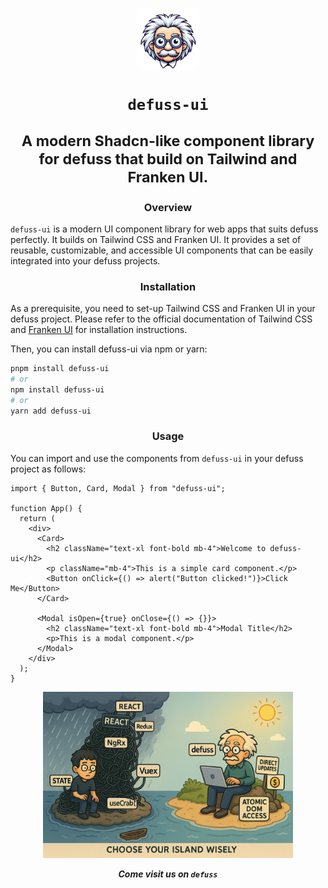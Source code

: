 <h1 align="center">

<img src="https://github.com/kyr0/defuss/blob/main/assets/defuss_mascott.png?raw=true" width="100px" />

<p align="center">
  
  <code>defuss-ui</code>

</p>

<sup align="center">

A modern Shadcn-like component library for defuss that build on Tailwind and Franken UI.

</sup>

</h1>

<h3 align="center">
Overview
</h3>

`defuss-ui` is a modern UI component library for web apps that suits defuss perfectly. It builds on Tailwind CSS and Franken UI. It provides a set of reusable, customizable, and accessible UI components that can be easily integrated into your defuss projects.

<h3 align="center">
Installation
</h3>

As a prerequisite, you need to set-up Tailwind CSS and Franken UI in your defuss project. Please refer to the official documentation of Tailwind CSS and [Franken UI](https://franken-ui.dev/docs/2.1/installation) for installation instructions.

Then, you can install defuss-ui via npm or yarn:

```bash
pnpm install defuss-ui
# or
npm install defuss-ui
# or
yarn add defuss-ui
```

<h3 align="center">
Usage
</h3>

You can import and use the components from `defuss-ui` in your defuss project as follows:

```tsx
import { Button, Card, Modal } from "defuss-ui";

function App() {
  return (
    <div>
      <Card>
        <h2 className="text-xl font-bold mb-4">Welcome to defuss-ui</h2>
        <p className="mb-4">This is a simple card component.</p>
        <Button onClick={() => alert("Button clicked!")}>Click Me</Button>
      </Card>

      <Modal isOpen={true} onClose={() => {}}>
        <h2 className="text-xl font-bold mb-4">Modal Title</h2>
        <p>This is a modal component.</p>
      </Modal>
    </div>
  );
}
```

<p align="center">

  <img src="https://raw.githubusercontent.com/kyr0/defuss/refs/heads/main/assets/defuss_comic.png" width="400px" />

</p>

<p align="center">
  <i><b>Come visit us on <code>defuss</code>